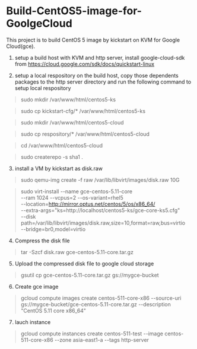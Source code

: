 # Build-CentOS5-image-for-GoolgeCloud

This project is to build CentOS 5 image by kickstart on KVM for Google Cloud(gce).

1. setup a build host with KVM and http server, install google-cloud-sdk from
 https://cloud.google.com/sdk/docs/quickstart-linux

2. setup a local respository on the build host, copy those dependents packages to the http server directory and run the following command to setup local respository

>sudo mkdir /var/www/html/centos5-ks

>sudo cp kickstart-cfg/* /var/www/html/centos5-ks

>sudo mkdir /var/www/html/centos5-cloud

>sudo cp respository/* /var/www/html/centos5-cloud

>cd /var/www/html/centos5-cloud

>sudo createrepo -s sha1 .

3. install a VM by kickstart as disk.raw

>sudo qemu-img create -f raw /var/lib/libvirt/images/disk.raw 10G

>sudo virt-install --name gce-centos-5.11-core \
     --ram 1024 --vcpus=2 --os-variant=rhel5 \
     --location=http://mirror.optus.net/centos/5/os/x86_64/  \
     --extra-args="ks=http://localhost/centos5-ks/gce-core-ks5.cfg" \
     --disk path=/var/lib/libvirt/images/disk.raw,size=10,format=raw,bus=virtio \
     --bridge=br0,model=virtio 

4. Compress the disk file
>tar -Szcf disk.raw gce-centos-5.11-core.tar.gz

5. Upload the compressed disk file to google cloud storage
>gsutil cp gce-centos-5.11-core.tar.gz gs://mygce-bucket

6. Create gce image
>gcloud compute images create centos-511-core-x86  --source-uri gs://mygce-bucket/gce-centos-5.11-core.tar.gz --description "CentOS 5.11 core x86_64"

7. lauch instance
>gcloud compute instances create centos-511-test --image centos-511-core-x86 --zone asia-east1-a --tags http-server
